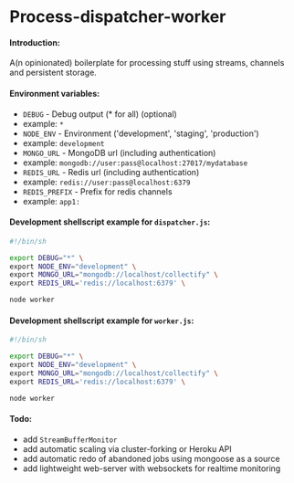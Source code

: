Process-dispatcher-worker
=========================

#### Introduction:
A(n opinionated) boilerplate for processing stuff using streams, channels and persistent storage.

#### Environment variables:
* `DEBUG` - Debug output (* for all) (optional)
 * example: `*`
* `NODE_ENV` - Environment ('development', 'staging', 'production')
 * example: `development`
* `MONGO_URL` - MongoDB url (including authentication)
 * example: `mongodb://user:pass@localhost:27017/mydatabase`
* `REDIS_URL` - Redis url (including authentication)
 * example: `redis://user:pass@localhost:6379`
* `REDIS_PREFIX` - Prefix for redis channels
 * example: `app1:`

#### Development shellscript example for `dispatcher.js`:
```sh
#!/bin/sh

export DEBUG="*" \
export NODE_ENV="development" \
export MONGO_URL="mongodb://localhost/collectify" \
export REDIS_URL='redis://localhost:6379' \

node worker
```

#### Development shellscript example for `worker.js`:
```sh
#!/bin/sh

export DEBUG="*" \
export NODE_ENV="development" \
export MONGO_URL="mongodb://localhost/collectify" \
export REDIS_URL='redis://localhost:6379' \

node worker
```

#### Todo:
* add `StreamBufferMonitor`
* add automatic scaling via cluster-forking or Heroku API
* add automatic redo of abandoned jobs using mongoose as a source
* add lightweight web-server with websockets for realtime monitoring
